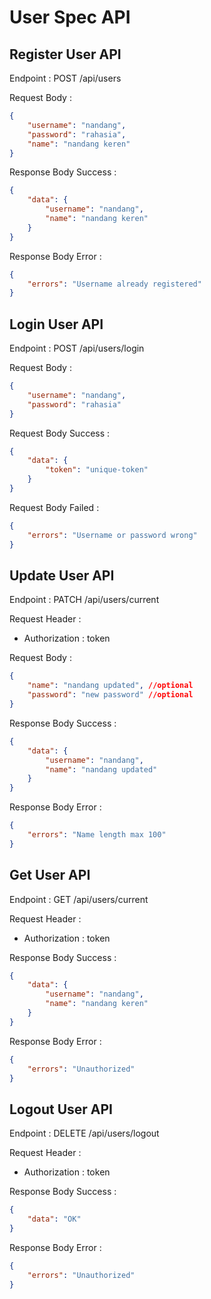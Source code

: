 # User Spec API

## Register User API

Endpoint : POST /api/users

Request Body :
```json
{
    "username": "nandang",
    "password": "rahasia",
    "name": "nandang keren"
}
```

Response Body Success :

```json
{
    "data": {
        "username": "nandang",
        "name": "nandang keren"
    }
}
```

Response Body Error :

```json
{
    "errors": "Username already registered"
}
```


## Login User API

Endpoint : POST /api/users/login

Request Body :

```json
{
    "username": "nandang",
    "password": "rahasia"
}
```

Request Body Success :

```json
{
    "data": {
        "token": "unique-token"
    }
}
```

Request Body Failed :

```json
{
    "errors": "Username or password wrong"
}
```

## Update User API

Endpoint : PATCH /api/users/current

Request Header :
- Authorization : token

Request Body :

```json
{
    "name": "nandang updated", //optional
    "password": "new password" //optional
}
```

Response Body Success :

```json
{
    "data": {
        "username": "nandang",
        "name": "nandang updated"    
    }
}
```

Response Body Error :

```json
{
    "errors": "Name length max 100"
}
```

## Get User API

Endpoint : GET /api/users/current

Request Header :
- Authorization : token

Response Body Success :

```json
{
    "data": {
        "username": "nandang",
        "name": "nandang keren"
    }
}
```

Response Body Error :

```json
{
    "errors": "Unauthorized"
}
```

## Logout User API

Endpoint : DELETE /api/users/logout

Request Header :
- Authorization : token

Response Body Success :

```json
{
    "data": "OK"
}
```

Response Body Error :

```json
{
    "errors": "Unauthorized"
}
```